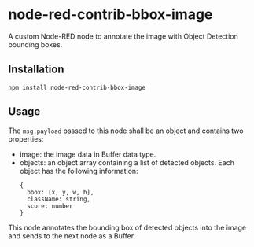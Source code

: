 # node-red-contrib-bbox-image
A custom Node-RED node to annotate the image with Object Detection bounding boxes.

## Installation

```
npm install node-red-contrib-bbox-image
```

## Usage
The `msg.payload` psssed to this node shall be an object and contains two
properties:
- image: the image data in Buffer data type.
- objects: an object array containing a list of detected objects.
  Each object has the following information:
  ```
  {
    bbox: [x, y, w, h],
    className: string,
    score: number
  }
  ```

This node annotates the bounding box of detected objects into the image and
sends to the next node as a Buffer.